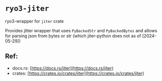 # `ryo3-jiter`

ryo3-wrapper for `jiter` crate

Provides jitter wrapper that uses `PyBackedStr` and `PyBackedBytes` and
allows for parsing json from bytes or str (which jiter-python does not as
of [2024-05-29])

[//]: # (<GENERATED>)

## Ref:

- docs.rs: [https://docs.rs/jiter](https://docs.rs/jiter)
- crates: [https://crates.io/crates/jiter](https://crates.io/crates/jiter)

[//]: # (</GENERATED>)
